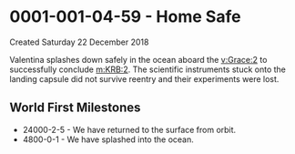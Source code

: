 # 0001-001-04-59 - Home Safe
Created Saturday 22 December 2018

Valentina splashes down safely in the ocean aboard the [v:Grace:2](../v/Grace/2.markdown) to successfully conclude [m:KRB:2](../m/KRB/2.markdown). The scientific instruments stuck onto the landing capsule did not survive reentry and their experiments were lost.

World First Milestones
----------------------

* 24000-2-5 - We have returned to the surface from orbit.
* 4800-0-1 - We have splashed into the ocean.


